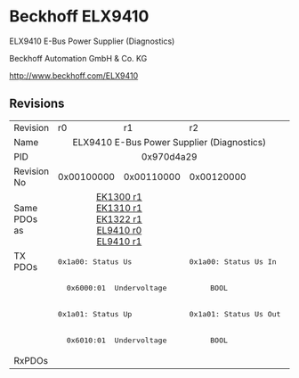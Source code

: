 # Beckhoff ELX9410

ELX9410 E-Bus Power Supplier (Diagnostics)

Beckhoff Automation GmbH & Co. KG

http://www.beckhoff.com/ELX9410

## Revisions
<table>
<tr >
<td>Revision</td>
<td>r0</td>
<td>r1</td>
<td>r2</td>
</tr>
<tr >
<td>Name</td>
<td colspan=3 align="center">ELX9410 E-Bus Power Supplier (Diagnostics)</td>
</tr>
<tr >
<td>PID</td>
<td colspan=3 align="center">0x970d4a29</td>
</tr>
<tr >
<td>Revision No</td>
<td>0x00100000</td>
<td>0x00110000</td>
<td>0x00120000</td>
</tr>
<tr >
<td>Same PDOs as</td>
<td colspan=2 align="center"><a href="EK1300">EK1300 r1</a><br/><a href="EK1310">EK1310 r1</a><br/><a href="EK1322">EK1322 r1</a><br/><a href="EL9410">EL9410 r0</a><br/><a href="EL9410">EL9410 r1</a></td>
<td></td>
</tr>
<tr class="txpdo pdosection">
<td rowspan=4 valign=top>TX PDOs</td>
<td colspan=2 align="left"><pre>0x1a00: Status Us</pre></td>
<td><pre>0x1a00: Status Us In</pre></td>
<td></td>
</tr>
<tr class="txpdo">
<td colspan=3 align="left"><pre>  0x6000:01  Undervoltage          BOOL</pre></td>
</tr>
<tr class="txpdo pdosection">
<td colspan=2 align="left"><pre>0x1a01: Status Up</pre></td>
<td><pre>0x1a01: Status Us Out</pre></td>
</tr>
<tr class="txpdo">
<td colspan=3 align="left"><pre>  0x6010:01  Undervoltage          BOOL</pre></td>
</tr>
<tr >
<td>RxPDOs</td>
<td colspan=3 align="left"></td>
</tr>
</table>
